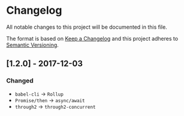 # Changelog

All notable changes to this project will be documented in this file.

The format is based on [Keep a Changelog](http://keepachangelog.com/en/1.0.0/)
and this project adheres to [Semantic Versioning](http://semver.org/spec/v2.0.0.html).

## [1.2.0] - 2017-12-03
### Changed
- `babel-cli` -> `Rollup`
- `Promise/then` -> `async/await`
- `through2` -> `through2-concurrent`
